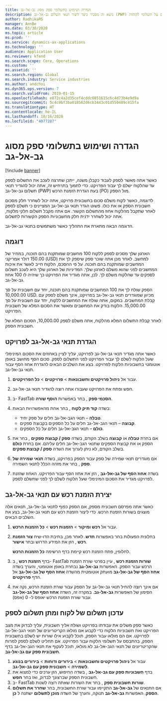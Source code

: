 ```yaml
---
title: הגדרה ושימוש בתשלומי ספק מסוג גב-אל-גב
description: נושא זה מסביר כיצד ליצור תנאי תשלום גב-אל-גב (PWP) כדי שתוכל לשחרר תשלומים חלקיים לספק, המבוססים על תשלומי לקוחות.
author: RadhikaRS
manager: AnnBe
ms.date: 03/30/2020
ms.topic: article
ms.prod: ''
ms.service: dynamics-ax-applications
ms.technology: ''
audience: Application User
ms.reviewer: kfend
ms.search.scope: Core, Operations
ms.custom: ''
ms.assetid: ''
ms.search.region: Global
ms.search.industry: Service industries
ms.author: andchoi
ms.dyn365.ops.version: 7
ms.search.validFrom: 2019-01-15
ms.openlocfilehash: e872c4a2d35cef4cddc6851615c6c4d73b4e9d9a
ms.sourcegitcommit: 5c4c9bf3ba018562d6cb3443c01d550489c415fa
ms.translationtype: HT
ms.contentlocale: he-IL
ms.lasthandoff: 10/16/2020
ms.locfileid: "4077287"
---
```

# <a name="set-up-and-use-pay-when-paid-vendor-payments"></a>הגדרה ושימוש בתשלומי ספק מסוג גב-אל-גב

[!include [banner](../includes/banner.md)]

כאשר אתה מאשר לספק לעבוד כקבלן משנה, ייתכן שתרצה לעכב את התשלום לספק עד שהלקוח ישלם לך עבור הפרויקט. כדי לתמוך בתרחיש זה, אתה יכול להגדיר תנאי תשלום גב-אל-גב (PWP) בעת הגדרת הזמנת הרכש (PO) מול הספק.

לדוגמה, כאשר לקוח משלם סכום בחשבונית פרויקט, אתה יכול לשחרר חלק מסכום חשבונית הספק או את כולו. פשוט הגדר תנאי גב-אל-גב המציינים כי תשלם לספק לאחר שתקבל מהלקוח אחוז מהתשלום הקשור. אם אתה מקבל תשלום חלקי מלקוח, אתה יכול לשחרר ידנית חלק מחשבוניות הספק הקשורות לתשלום.

הדוגמה הבאה מתארת את התהליך כאשר משתמשים בתנאי גב-אל-גב.

## <a name="example"></a>דוגמה

הארגון שלך מסכים לספק ללקוח 100 מחשבים שמותקנת בהם תוכנה, במחיר של 150.00 דולר אמריקני (USD) למחשב. לאחר מכן אתה שוכר ספק שיספק לך את המחשבים שמותקנת בהם תוכנה. על פי ההסכם, הלקוח חייב לאשר את איכות המחשבים לפני שהוא משלם לארגון שלך. המדיניות של הארגון שלך היא לעכב תשלום לספקים עד שהלקוח משלם לך. לכן, אתה מגדיר את הפרויקט כך שיהיה לו 100 אחוז גב-אל-גב.

הספק שולח לך את 100 המחשבים שמותקנת בהם תוכנה, יחד עם חשבונית על סך 10,000.00 USD. מכיוון שמוגדרים תנאי גב-אל-גב בפרויקט, אינך משלם לספק עם קבלת המחשבים. במקום, אתה שולח את המחשבים ללקוח, יחד עם חשבונית על סך 15,000.00. הלקוח בודק את המחשבים ומאשר את הסכום המלא של חשבונית הפרויקט.

לאחר קבלת התשלום המלא מהלקוח, אתה משלם לספק 10,000.00, הסכום המלא של חשבונית הספק.

## <a name="set-up-pwp-terms-for-a-project"></a>הגדרת תנאי גב-אל-גב לפרויקט

כאשר אתה מגדיר תנאי גב-אל-גב לפרויקט, עליך לציין באחוזים את הסכום המינימלי שעל הלקוח לשלם לך עבור הפרויקט לפני התשלום לספק. סכום הסף מחושב באופן אוטומטי בחשבוניות הלקוח לפרויקט. בצע את השלבים הבאים להגדרת אחוז הסף עבור תנאי גב-אל-גב.

1. עבור אל **ניהול פרויקטים וחשבונאות** \> **פרויקטים** \> **כל הפרויקטים**.
2. חפש ופתח את הפרויקט שעבורו אתה רוצה להגדיר תנאי גב-אל-גב.
3. ב- FastTab **הסכמי ספק** , בחר באפשרות **הוסף שורה**.
3. בשדה **‏‫קוד תיק לקוח‬** , בחר אחת מהאפשרויות הבאות:

    - **טבלה** – תנאי הגב-אל-גב חלים על ספק יחיד.
    - **קבוצה** – תנאי הגב-אל-גב חלים על כל הספקים בקבוצת ספקים.
    - **כולם** – תנאי הגב-אל-גב חלים על כל הספקים.

4. אם בחרת **טבלה** או **קבוצה** בשלב הקודם, בשדה **ספק / קבוצת ספקים** , בחר את הספק או את קבוצת הספקים שתנאי הגב-אל-גב חלים עליהם. אם בחרת **כולם** בשלב הקודם, לא ניתן לערוך את השדה **ספק / קבוצת ספקים**.
5. אם מוגדרים תנאי שמירה של ספק עבור הספק בפרויקט, בשדה **תנאי שמירה של ספק** , בחר את מזהה הכלל לתנאי השמירה.
6. בשדה **אחוז הסף של גב-אל-גב** , הזן את אחוז הסף עבור הפרויקט. האחוז שהזנת לפרויקט מגדיר את הסכום המינימלי שעל הלקוח לשלם לך לפני שתשלם לספק.

## <a name="create-a-po-that-has-pwp-terms"></a>יצירת הזמנת רכש עם תנאי גב-אל-גב

כאשר אתה מפרסם חשבונית מספק, אם הספק כפוף לתנאי גב-אל-גב, תנאים אלה מוצגים בשורות הזמנת הרכש. כדי ליצור הזמנת רכש עם תנאי גב-אל-גב, בצע את השלבים הבאים.

1. עבור אל **רכש ומיקור** \> **הזמנות רכש** \> **כל הזמנות הרכש**.
2. בחלונית הפעולות בחר באפשרות **חדש**. לאחר מכן, בתיבת הדו-שיח **צור הזמנת רכש** , הזן את המידע הדרוש ובחר **אישור**.

    לחלופין, פתח הזמנת רכש קיימת בדף הרשימה **כל הזמנות הרכש**.

4. בדף **הזמנת רכש** , ב- FastTab **שורות הזמנת רכש** , עיין בפרטי שורת הזמנת הרכש עבור הספק. האפשרות **גב-אל-גב** נבחרת באופן אוטומטי, והערך בשדה **אחוז הסף של גב-אל-גב** מועתק אוטומטית מהשדה **אחוז הסף של גב-אל-גב** אל הדף **פרויקטים**.
6. אם אינך רוצה להחיל תנאי גב-אל-גב על הספק עבור שורת הזמנת הרכש, נקה את הסימון של האפשרות **גב-אל-גב**. במקרה זה, השדה **אחוז הסף של גב-אל-גב** עבור שורת הזמנת הרכש יאופס ל- 0 (אפס).

## <a name="update-a-customer-payment-and-pay-the-vendor"></a>עדכון תשלום של לקוח ומתן תשלום לספק

כאשר ספק משלים את עבודתו בפרויקט ושולח אליך חשבונית, עליך לבדוק את מצב הפרויקט ואת חשבוניות הלקוח כדי לקבוע אם מולאו הקריטריונים של תנאי הגב-אל-גב לפרויקט. אם הם מולאו עבור הספק, תוכל לקבוע אילו שורות יש לשלם בחשבונית הספק, בהתבסס על תשלומי הלקוח עבור הפרויקט. אם תחליט לשלם לספק למרות שהקריטריונים של תנאי הגב-אל-גב לא מולאו, תוכל לעקוף את תנאי הגב-אל-גב בדף **חשבונית ספק עם גב-אל-גב**.

1. עבור אל **ניהול פרויקטים וחשבונאות** \> **בירורים ודוחות** \> **בירורים בנוגע לשמירה** \> **חשבונית ספק עם גב-אל-גב**.
2. בדף **חשבוניות ספק עם גב-אל-גב** , בשדה החיפוש, הזן ערכים כדי למצוא את חשבונית הספק שברצונך לבדוק, ואז בחר **חפש**.
3. ב- FastTab **שורות חשבונית ספק** , בחר את השורות שאתה רוצה לשנות.
4. אם התנאים של **גב-אל-גב** התקיימו עבור שורת החשבונית, בחר **שחרר את תשלום הספק**. האפשרות **גב-אל-גב** תנוקה, והערך של השדה **מוכן לתשלום** ישתנה ל **כן**.
